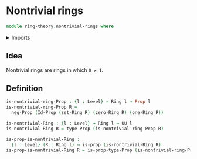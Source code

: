 # Nontrivial rings

```agda
module ring-theory.nontrivial-rings where
```

<details><summary>Imports</summary>

```agda
open import ring-theory.rings
open import foundation.identity-types
open import foundation.negation
open import foundation.propositions
open import foundation.sets
open import foundation.universe-levels
```

</details>

## Idea

Nontrivial rings are rings in which `0 ≠ 1`.

## Definition

```agda
is-nontrivial-ring-Prop : {l : Level} → Ring l → Prop l
is-nontrivial-ring-Prop R =
  neg-Prop (Id-Prop (set-Ring R) (zero-Ring R) (one-Ring R))

is-nontrivial-Ring : {l : Level} → Ring l → UU l
is-nontrivial-Ring R = type-Prop (is-nontrivial-ring-Prop R)

is-prop-is-nontrivial-Ring :
  {l : Level} (R : Ring l) → is-prop (is-nontrivial-Ring R)
is-prop-is-nontrivial-Ring R = is-prop-type-Prop (is-nontrivial-ring-Prop R)
```
